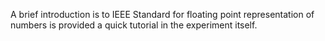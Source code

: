 A brief introduction is to IEEE Standard for floating point representation of numbers is provided a quick tutorial in the experiment itself.

